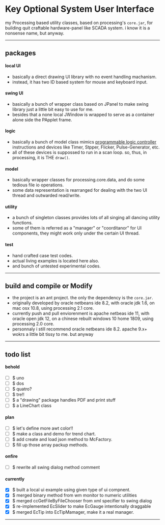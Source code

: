 Key Optional System User Interface
===
my Processing based utility classes, based on processing's `core.jar`, 
for building quit craftable hardware-panel like SCADA system.
i know it is a nonsense name, but anyway. 

---
## packages

#### local UI
- basically a direct drawing UI library with no event handling machanism.
- instead, it has two ID based system for mouse and keyboard input.

#### swing UI
- basically a bunch of wrapper class based on JPanel
  to make swing library just a little bit easy to use for me. 
- besides that a none local JWindow is wrapped
  to serve as a container alone side the PApplet frame. 

#### logic
- basically a bunch of model class mimics
  [programmable logic controller](https://en.wikipedia.org/wiki/Programmable_logic_controller) 
  instructions and devices like Timer, Stpper, Flicker, Pulse-Generator, etc. 
- all of these devices is suppossed to run in a scan loop.
  so, thus, in processing, it is THE `draw()`. 

#### model
- basically wrapper classes for processing.core.data, 
  and do some tedious file io operations.
- some data representation is rearranged for dealing with the two UI thread 
  and outwarded read/write.

#### utility
- a bunch of singleton classes provides
  lots of all singing all dancing utility functions. 
- some of them is referred as a "manager" or "coorditanor" for UI components,
  they might work only under the certain UI thread.

#### test
- hand crafted case test codes.
- actual living examples is located here also.
- and bunch of untested experimental codes.

---
## build and compile or Modify
- the project is an ant project. the only the dependency is the `core.jar`.
- originally developed by oracle netbeans ide 8.2, 
  with oracle jdk 1.6, 
  on mac osx 10.8,
  using processing 2.1 core. 
- currently push and pull enviorenment is apache netbeas ide 11,
  with oracle open jdk 12,
  on a chinese rebuilt windows 10 home 1809,
  using processing 2.0 core. 
- personnaly i still recommend oracle netbeans ide 8.2.
  apache 9.x+ wokrs a little bit tissy to me. 
  but anyway

---
## todo list

#### behold

- [ ] $ uno
- [ ] $ dos
- [ ] $ quatro? 
- [ ] $ tre!!
- [ ] $ a "drawing" package handles PDF and print stuff
- [ ] $ a LineChart class

#### plan 

- [ ] $ let's define more awt color!!
- [ ] $ make a class and demo for trend chart.
- [ ] $ add create and load json method to McFactory.
- [ ] $ fill up those array packup methods.

#### onfire

- [ ] $ rewrite all swing dialog method comment

#### currently

- [x] $ built a local ui example using given type of ui compnent.
- [x] $ merged binary method from wm monitor to numeric utilities
- [x] $ merged ccGetFileByFileChooser from xml specifier to swing dialog
- [x] $ re-implemented EcSlider to make EcGauge intentionally draggable
- [x] $ merged EcTip into EcTipMamager, make it a real manager.

<hr><!--eof-->
